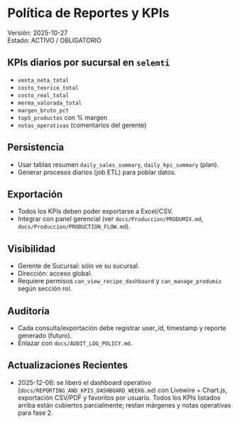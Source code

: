 # Política de Reportes y KPIs
Versión: 2025-10-27  
Estado: ACTIVO / OBLIGATORIO

## KPIs diarios por sucursal en `selemti`
- `venta_neta_total`
- `costo_teorico_total`
- `costo_real_total`
- `merma_valorada_total`
- `margen_bruto_pct`
- `top5_productos` con % margen
- `notas_operativas` (comentarios del gerente)

## Persistencia
- Usar tablas resumen `daily_sales_summary`, `daily_kpi_summary` (plan).  
- Generar procesos diarios (job ETL) para poblar datos.

## Exportación
- Todos los KPIs deben poder exportarse a Excel/CSV.  
- Integrar con panel gerencial (ver `docs/Produccion/PRODUMIX.md`, `docs/Produccion/PRODUCTION_FLOW.md`).

## Visibilidad
- Gerente de Sucursal: sólo ve su sucursal.  
- Dirección: acceso global.  
- Requiere permisos `can_view_recipe_dashboard` y `can_manage_produmix` según sección rol.

## Auditoría
- Cada consulta/exportación debe registrar user_id, timestamp y reporte generado (futuro).
- Enlazar con `docs/AUDIT_LOG_POLICY.md`.

## Actualizaciones Recientes
- 2025-12-06: se liberó el dashboard operativo (`docs/REPORTING_AND_KPIS_DASHBOARD_WEEK6.md`) con Livewire + Chart.js, exportación CSV/PDF y favoritos por usuario. Todos los KPIs listados arriba están cubiertos parcialmente; restan márgenes y notas operativas para fase 2.
